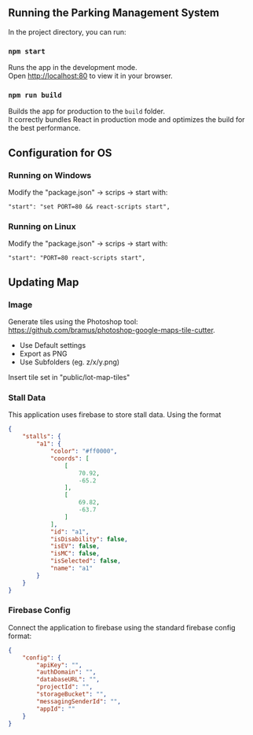 ## Running the Parking Management System

In the project directory, you can run:

### `npm start`

Runs the app in the development mode.\
Open [http://localhost:80](http://localhost:80) to view it in your browser.

### `npm run build`

Builds the app for production to the `build` folder.\
It correctly bundles React in production mode and optimizes the build for the best performance.

## Configuration for OS

### Running on Windows
Modify the "package.json" -> scrips -> start with:

    "start": "set PORT=80 && react-scripts start",

### Running on Linux
Modify the "package.json" -> scrips -> start with:
   
    "start": "PORT=80 react-scripts start",

## Updating Map

### Image

Generate tiles using the Photoshop tool: https://github.com/bramus/photoshop-google-maps-tile-cutter. 

- Use Default settings
- Export as PNG
- Use Subfolders (eg. z/x/y.png)

Insert tile set in "public/lot-map-tiles"

### Stall Data

This application uses firebase to store stall data. Using the format

```JSON
{
    "stalls": {
        "a1": {
            "color": "#ff0000",
            "coords": [
                [
                    70.92,
                    -65.2
                ],
                [
                    69.82,
                    -63.7
                ]
            ],
            "id": "a1",
            "isDisability": false,
            "isEV": false,
            "isMC": false,
            "isSelected": false,
            "name": "a1"
        }
    }
}
```

### Firebase Config

Connect the application to firebase using the standard firebase config format:

```JSON
{
    "config": {
        "apiKey": "",
        "authDomain": "",
        "databaseURL": "",
        "projectId": "",
        "storageBucket": "",
        "messagingSenderId": "",
        "appId": ""
    }
}
```
